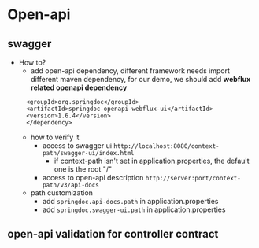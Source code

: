 # Open-api

## swagger

* How to?
  * add open-api dependency, different framework needs import different maven dependency,
  for our demo, we should add **webflux related openapi dependency**
  ```<dependency>
    <groupId>org.springdoc</groupId>
    <artifactId>springdoc-openapi-webflux-ui</artifactId>
    <version>1.6.4</version>
    </dependency>
  ```
  * how to verify it
    * access to swagger ui ```http://localhost:8080/context-path/swagger-ui/index.html```
      * if context-path isn't set in application.properties, the default one is the root "/"
    * access to open-api description ```http://server:port/context-path/v3/api-docs```
  * path customization
    * add ```springdoc.api-docs.path``` in application.properties
    * add ```springdoc.swagger-ui.path``` in application.properties 

## open-api validation for controller contract